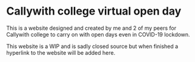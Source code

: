 # Callywith college virtual open day
This is a website designed and created by me and 2 of my peers for Callywith college to carry on with open days even in COVID-19 lockdown.

This website is a WIP and is sadly closed source but when finished a hyperlink to the website will be added here.
